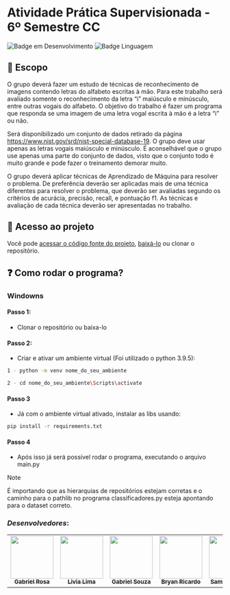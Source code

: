# Atividade Prática Supervisionada - 6º Semestre CC

![Badge em Desenvolvimento](http://img.shields.io/static/v1?label=STATUS&message=EM%20DESENVOLVIMENTO&color=GREEN&style=for-the-badge)
![Badge Linguagem](https://img.shields.io/badge/Python-FFD43B?style=for-the-badge&logo=python&logoColor=blue)

## 🐍 Escopo

O grupo deverá fazer um estudo de técnicas de reconhecimento de imagens
contendo letras do alfabeto escritas à mão. Para este trabalho será avaliado
somente o reconhecimento da letra “i” maiúsculo e minúsculo, entre outras vogais do
alfabeto. O objetivo do trabalho é fazer um programa que responda se uma imagem
de uma letra vogal escrita à mão é a letra “i” ou não.

Será disponibilizado um conjunto de dados retirado da página
https://www.nist.gov/srd/nist-special-database-19. O grupo deve usar apenas as
letras vogais maiúsculo e minúsculo. É aconselhável que o grupo use apenas uma
parte do conjunto de dados, visto que o conjunto todo é muito grande e pode fazer o
treinamento demorar muito.

O grupo deverá aplicar técnicas de Aprendizado de Máquina para resolver o
problema. De preferência deverão ser aplicadas mais de uma técnica diferentes para
resolver o problema, que deverão ser avaliadas segundo os critérios de acurácia,
precisão, recall, e pontuação f1.
As técnicas e avaliação de cada técnica deverão ser apresentadas no trabalho.

## 📁 Acesso ao projeto

Você pode [acessar o código fonte do projeto](https://github.com/gfreitasrosa/APS-PI-6SEM/tree/main), [baixá-lo](https://github.com/gfreitasrosa/APS-PI-6SEM/archive/refs/heads/main.zip) ou clonar o repositório.

## ❓ Como rodar o programa?

### Windowns

#### Passo 1:
  -  Clonar o repositório ou baixa-lo
#### Passo 2:
  -  Criar e ativar um ambiente virtual (Foi utilizado o python 3.9.5):
 
  ```bash
  1 - python -m venv nome_do_seu_ambiente
  
  2 - cd nome_do_seu_ambiente\Scripts\activate
  ```
#### Passo 3
  - Já com o ambiente virtual ativado, instalar as libs usando:

  ```bash
  pip install -r requirements.txt
  ```
#### Passo 4
  - Após isso já será possível rodar o programa, executando o arquivo main.py

>[!NOTE]
   >
   >É importando que as hierarquias de repositórios estejam corretas e o caminho para o pathlib no programa classificadores.py esteja apontando para o dataset correto.

### *Desenvolvedores*:

<table align="center">
  <tr>
    <td align="center"><a href="https://github.com/gfreitasrosa"><img src="https://avatars.githubusercontent.com/u/81601748?v=4" width="100px;" alt=""/><br /><sub><b>Gabriel Rosa</b></sub></a><br /><a href="https://github.com/gfreitasrosa/APS-PI-6SEM/commits?author=gfreitasrosa"</td>
    <td align="center"><a href="https://github.com/liviaclima"><img src="https://avatars.githubusercontent.com/u/100315074?v=4" width="100px;" alt="" title="calvo aos 20"/><br /><sub><b>Livia Lima</b></sub></a><br /><a href="https://github.com/gfreitasrosa/APS-PI-6SEM/commits?author=liviaclima"</td>
    <td align="center"><a href="https://github.com/GabrielTSouza28"><img src="https://avatars.githubusercontent.com/u/100314909?v=4" width="100px;" alt=""/><br /><sub><b>Gabriel Souza</b></sub></a><br /><a href="https://github.com/gfreitasrosa/APS-PI-6SEM/commits?author=GabrielTSouza28" </td>
    <td align="center"><a href="https://github.com/Bryanow"><img src="https://avatars.githubusercontent.com/u/91998706?v=4" width="100px;" alt=""/><br /><sub><b>Bryan Ricardo</b></sub></a><br /><a href="https://github.com/gfreitasrosa/APS-3/commits?author=Bryanow"</td>
    <td align="center"><a href="https://github.com/SamuelQNunes"><img src="https://avatars.githubusercontent.com/u/115753584?v=4" width="100px;" alt=""/><br /><sub><b>Samuel Nunes</b></sub></a><br /><a href="https://github.com/gfreitasrosa/APS-3/commits?author=Bryanow"</td>
  </tr>
</table>
